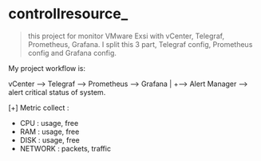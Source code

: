# controllresource_
> this project for monitor VMware Exsi with vCenter, Telegraf, Prometheus, Grafana.
I split this 3 part, Telegraf config, Prometheus config and Grafana config.

My project workflow is:

vCenter --> Telegraf --> Prometheus --> Grafana
                          |
                          +--> Alert Manager --> alert critical status of system.
                          
[+] Metric collect :
- CPU : usage, free
- RAM : usage, free
- DISK : usage, free
- NETWORK : packets, traffic
